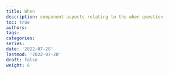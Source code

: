```yaml
---
title: When
description: component aspects relating to the when question
toc: true
authors:
tags:
categories:
series:
date: '2022-07-28'
lastmod: '2022-07-28'
draft: false
weight: 6
---
```

